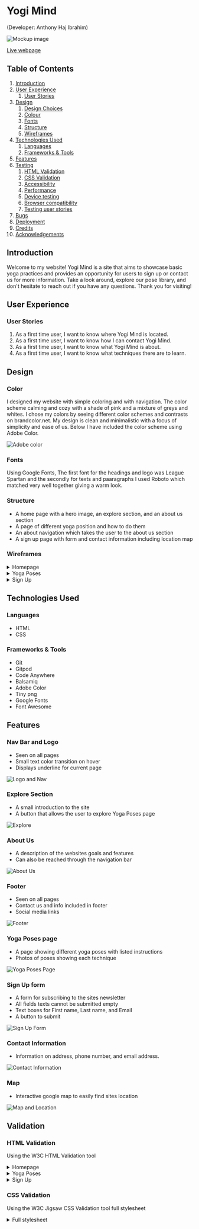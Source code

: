 # Yogi Mind

(Developer: Anthony Haj Ibrahim)

![Mockup image](docs/validation/mock-up.png)

[Live webpage](https://anthonyhaj.github.io/yogi-mind-MS1/)

## Table of Contents

1. [Introduction](#introduction)
2. [User Experience](#user-experience)
    1. [User Stories](#user-stories)
3. [Design](#design)
    1. [Design Choices](#design-choices)
    2. [Colour](#colours)
    3. [Fonts](#fonts)
    4. [Structure](#structure)
    5. [Wireframes](#wireframes)
4. [Technologies Used](#technologies-used)
    1. [Languages](#languages)
    2. [Frameworks & Tools](#frameworks-&-tools)
5. [Features](#features)
6. [Testing](#validation)
    1. [HTML Validation](#HTML-validation)
    2. [CSS Validation](#CSS-validation)
    3. [Accessibility](#accessibility)
    4. [Performance](#performance)
    5. [Device testing](#performing-tests-on-various-devices)
    6. [Browser compatibility](#browser-compatability)
    7. [Testing user stories](#testing-user-stories)
8. [Bugs](#Bugs)
9. [Deployment](#deployment)
10. [Credits](#credits)
11. [Acknowledgements](#acknowledgements)

## Introduction

Welcome to my website! Yogi Mind is a site that aims to showcase basic yoga practices and provides an opportunity for users to sign up or contact us for more information. Take a look around, explore our pose library, and don't hesitate to reach out if you have any questions. Thank you for visiting!

## User Experience

### User Stories
1. As a first time user, I want to know where Yogi Mind is located.
2. As a first time user, I want to know how I can contact Yogi Mind.
3. As a first time user, I want to know what Yogi Mind is about.
4. As a first time user, I want to know what techniques there are to learn.

## Design

### Color
I designed my website with simple coloring and with navigation. The color scheme calming and cozy with a shade of pink and a mixture of greys and whites. I chose my colors by seeing different color schemes and contrasts on brandcolor.net. My design is clean and minimalistic with a focus of simplicity and ease of us. Below I have included the color scheme using Adobe Color.

![Adobe color](docs/site-features/adobe-color.png)

### Fonts
Using Google Fonts, The first font for the headings and logo was League Spartan and the secondly for texts and paaragraphs I used Roboto which matched very well together giving a warm look.

### Structure
- A home page with a hero image, an explore section, and an about us section
- A page of different yoga position and how to do them
- An about navigation which takes the user to the about us section
- A sign up page with form and contact information including location map

### Wireframes 

<details><summary>Homepage</summary>
<img src="docs/wireframes/index-html.png">
<img src="docs/wireframes/index-tablet.png">
<img src="docs/wireframes/index-mobile.png">
</details>
<details><summary>Yoga Poses</summary>
<img src="docs/wireframes/yoga-poses.png">
<img src="docs/wireframes/yoga-poses-tablet.png">
<img src="docs/wireframes/yoga-poses-mobile.png">
</details>
<details><summary>Sign Up</summary>
<img src="docs/wireframes/sign-up.png">
<img src="docs/wireframes/sign-up-tablet.png">
<img src="docs/wireframes/sign-up-mobile.png">
</details>

## Technologies Used

### Languages
- HTML
- CSS

### Frameworks & Tools
- Git
- Gitpod
- Code Anywhere
- Balsamiq
- Adobe Color
- Tiny png
- Google Fonts
- Font Awesome

## Features

### Nav Bar and Logo
- Seen on all pages
- Small text color transition on hover
- Displays underline for current page

![Logo and Nav](docs/site-features/nav-bar.png)

### Explore Section
- A small introduction to the site
- A button that allows the user to explore Yoga Poses page

![Explore](docs/site-features/explore.png)

### About Us 
- A description of the websites goals and features
- Can also be reached through the navigation bar

![About Us](docs/site-features/about-us.png)

### Footer
- Seen on all pages 
- Contact us and info included in footer
- Social media links 

![Footer](docs/site-features/footer.png)

### Yoga Poses page
- A page showing different yoga poses with listed instructions 
- Photos of poses showing each technique

![Yoga Poses Page](docs/site-features/yoga-poses.png)

### Sign Up form 
- A form for subscribing to the sites newsletter
- All fields texts cannot be submitted empty
- Text boxes for First name, Last name, and Email
- A button to submit

![Sign Up Form](docs/site-features/form.png)

### Contact Information
- Information on address, phone number, and email address.

![Contact Information](docs/site-features/contact.png)

### Map
- Interactive google map to easily find sites location

![Map and Location](docs/site-features/map.png)

## Validation

### HTML Validation
Using the W3C HTML Validation tool
<details><summary>Homepage</summary>
<img src="docs/validation/html-validator-index.png">
</details>
<details><summary>Yoga Poses</summary>
<img src="docs/validation/html-validator-yoga-poses.png">
</details>
<details><summary>Sign Up</summary>
<img src="docs/validation/html-validator-sign-up.png">
</details>

### CSS Validation
Using the W3C Jigsaw CSS Validation tool full stylesheet
<details><summary>Full stylesheet</summary>
<img src="docs/validation/css-validator.png">
<details><summary>Full repo</summary>
<img src="docs/validation/css-validator-2.png">

### Accessibility 
Using Wave web accessibility tool. All pages pass with no errors besides contrast errors
<details><summary>Homepage</summary>
<img src="docs/validation/wave-index.png">
</details>
<details><summary>Yoga Poses</summary>
<img src="docs/validation/wave-yoga-poses.png">
</details>
<details><summary>Sign Up</summary>
<img src="docs/validation/wave-sign-up.png">
</details>

### Performance
Using lighthouse on google devoloper tools, 
<details><summary>Homepage</summary>
<img src="docs/validation/lighthouse-index.png">
</details>
<details><summary>Yoga Poses</summary>
<img src="docs/validation/lighthouse-yoga.png">
</details>
<details><summary>Sign Up</summary>
<img src="docs/validation/lighthouse-sign-up.png">
</details>

### Device Testing
I have tested on multiple devices including small devices and responsiveness is working very well. The devices i have tested are:
- Lenovo Thinkpad (PC)
- iPad Mini
- iPhone X
- iPhone 7
- iPhone 12 Pro
All links and pages respond very well, I have also tested all devices on google developer tools.

### Browser Compatability 
- Tested on Google Chrome
- Tested on Firefox
- Tested on Microsoft Edge
All browsers respond well. All fonts, links, and images work as expected.

### Testing User Stories

1. As a first time user, I would like to know how to locate Yogi Mind

- From the Homepage, click on the sign up page to locate the map.
- Additional information of location address can be found above the map.
**Tested on all devices, works as expected**
<details><summary>Map</summary>
<img src="docs/testing/map-test.png">
</details>

2. As a first time user, I would like to know how i can contact Yogi Mind.

- From the Homepage, click on the sign up page to locate Contact Information.
- Contact Information including the email and phone number are also found in the footer.
**Tested on all devices, works as expected**
<details><summary>Contact</summary>
<img src="docs/testing/contact-test.png">
</details>

3. As a first time user, I would like to know what Yogi Mind is about.

- From any page on the website the About navigation link will redirect the user to the About Us section which is located on the Homepage.
- Also within the About Us section is a button for users who would like to subscribe to the newsletter.
**Tested on all devices, works as expected**
<details><summary>About Us</summary>
<img src="docs/testing/contact-test.png">
<img src="docs/testing/contact-test-2.png">
</details>

4. As a first time user, I would like to know what techniques there are to learn.

- From the navigation menu clicking on Yoga Poses will direct the user to images and instructions on different yoga poses.
- Yoga Poses page can also be accessed from the Homepage as there is an explore button.
**Tested on all devices, works as expected**
 <details><summary>Yoga Poses</summary>
<img src="docs/testing/poses-test.png">
<img src="docs/testing/poses-test-2.png">
</details>

## Bugs

1. Navigation bar gets distorted on smaller screens
- Fix: Added a media query for medium and small screen adjuststing the font size and navigation margin

2. .current for my anchor tags was only showing on Home anchor on other pages
- Fix: Made sure my navigation a elements had the correct current class for each page

3. Column for on form box would only display in a row horizontally
- Fix: Changed display to flex column

4. Map was too wide on sign up page
- Fix: Adjusted the values on the embedded google maps href

## Deployment

1. The site was deployed to GitHub pages. This is how:
2. In the GitHub repository, navigate to the Settings tab and into pages
3. From the pages section, under build and deployment i choose my main root branch
4. Once the master branch has been selected, refresh the page and it will appear as a link at the top of the pages section of settings.

## Credits

### Content

1. Social media icons were taken from fontawesome.com

### Media

- All photos on Yogi Mind are credited to [Alexy Almond](https://www.pexels.com/@alexy-almond/)

### Code
- Code of footer social media links and hero section inpired by the CI Love Running project.


## Acknowledgements
- I would like to credit Ana Runje for a great readme template.
- I would like to thank Code Institute for a wonderful learning experience.
- I would also like to thank my mentor Mo Shami for guiding me through this project.






